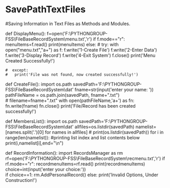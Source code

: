 # SavePathTextFiles
#Saving Information in Text Files as Methods and Modules.

def DisplayMenu():
     f=open('F:\PYTHONGROUP-FSS\FileBaseRecordSystem\menu.txt','r')
     if f.mode=="r":
      menuItems=f.read()
      print(menuItems)
     else:
      # try:
       with open("menu.txt","a+") as f:
        f.write('1-Create File')
        f.write('2-Enter Data')
        f.write('3-Display Record')
        f.write('4-Exit System')
        f.close()
        print('Menu Created Successfully!')
        
    #  except:
    #   print('File was not found, now created successfully!')

def CreateFile():
     import os.path
     savedPath='F:\PYTHONGROUP-FSS\FileBaseRecordSystem\dat'
     fname=str(input('enter your name: '))
     pathFileName = os.path.join(savedPath, fname+".txt")         
     # filename=fname+".txt"
     with open(pathFileName,'a+') as fn:
          fn.write(fname) 
          fn.close()
          print('File/Record has been created successfully!')
     
def MembersList():
     import os.path
     savedPath='F:\PYTHONGROUP-FSS\FileBaseRecordSystem\dat'
     allfiles=os.listdir(savedPath)
     namelist=[names.split('.')[0] for names in allfiles]
     # print(os.listdir(savedPath))
     for i in range(len(namelist)):
      #printing list index and list contents below
      print(i,namelist[i],end="\n") 
      
def RecordInformation():
 import RecordsManager as rm
 rf=open('F:\\PYTHONGROUP-FSS\\FileBaseRecordSystem\\recmenu.txt','r')
 if rf.mode=="r":
  recordmenuItems=rf.read()
 print(recordmenuItems)   
 choice=int(input('enter your choice:'))  
 if choice==1:
     rm.AddPersonalRecord()
 else:
     print('Invalid Options, Under Construction!')
     
